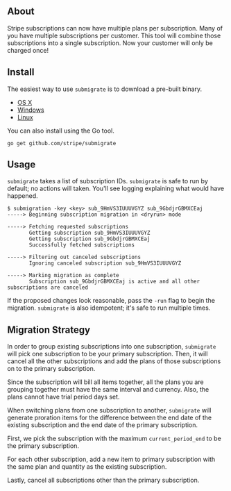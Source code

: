 

## About

Stripe subscriptions can now have multiple plans per subscription. Many of you
have multiple subscriptions per customer. This tool will combine those
subscriptions into a single subscription. Now your customer will only be
charged once!

## Install

The easiest way to use `submigrate` is to download a pre-built binary.

- [OS X]()
- [Windows]()
- [Linux]()

You can also install using the Go tool.

```
go get github.com/stripe/submigrate
```

## Usage

`submigrate` takes a list of subscription IDs. `submigrate` is safe to run by
default; no actions will taken. You'll see logging explaining what would have
happened.

```
$ submigration -key <key> sub_9HmVS3IUUUVGYZ sub_9GbdjrGBMXCEaj
-----> Beginning subscription migration in <dryrun> mode

-----> Fetching requested subscriptions
       Getting subscription sub_9HmVS3IUUUVGYZ
       Getting subscription sub_9GbdjrGBMXCEaj
       Successfully fetched subscriptions

-----> Filtering out canceled subscriptions
       Ignoring canceled subscription sub_9HmVS3IUUUVGYZ

-----> Marking migration as complete
       Subscription sub_9GbdjrGBMXCEaj is active and all other subscriptions are canceled
```

If the proposed changes look reasonable, pass the `-run` flag to begin the
migration. `submigrate` is also idempotent; it's safe to run multiple times.

## Migration Strategy

In order to group existing subscriptions into one subscription, `submigrate`
will pick one subscription to be your primary subscription. Then, it will
cancel all the other subscriptions and add the plans of those subscriptions on
to the primary subscription.

Since the subscription will bill all items together, all the plans you are
grouping together must have the same interval and currency. Also, the plans
cannot have trial period days set.

When switching plans from one subscription to another, `submigrate` will
generate proration items for the difference between the end date of the
existing subscription and the end date of the primary subscription.

First, we pick the subscription with the maximum `current_period_end` to be the
primary subscription.

For each other subscription, add a new item to primary subscription with the same
plan and quantity as the existing subscription.

Lastly, cancel all subscriptions other than the primary subscription.
